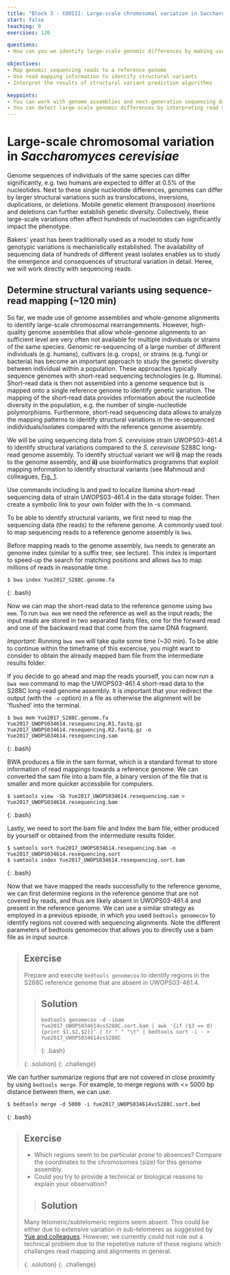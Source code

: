 ```yaml
---
title: "Block 3 - COOIII: Large-scale chromosomal variation in Saccharomyces cerevisiae (part 3)"
start: false
teaching: 0
exercises: 120

questions:
- How can you we identify large-scale genomic differences by making use of next-generation sequencing data?

objectives:
- Map genomic sequencing reads to a reference genome
- Use read mapping information to identify structural variants
- Interpret the results of structural variant prediction algorithms

keypoints:
- You can work with genome assemblies and next-generation sequencing data.  
- You can detect large-scale genomic differences by interpreting read mappings to a reference genome.
---
```


# Large-scale chromosomal variation in *Saccharomyces cerevisiae*
Genome sequences of individuals of the same species can differ significantly, e.g. two humans are expected to differ at 0.5% of the nucleotides. Next to these single nucleotide differences, genomes can differ by larger structural variations such as translocations, inversions, duplications, or deletions. Mobile genetic element (transposon) insertions and deletions can further establish genetic diversity. Collectively, these large-scale variations often affect hundreds of nucleotides can significantly impact the phenotype.

Bakers’ yeast has been traditionally used as a model to study how genotypic variations is mechanistically established. The availability of sequencing data of hundreds of different yeast isolates enables us to study the emergence and consequences of structural variation in detail. Heree, we will work directly with sequencing reads.

## Determine structural variants using sequence-read mapping (~120 min)
So far, we made use of genome assemblies and whole-genome alignments to identify large-scale chromosomal rearrangemnents. However, high-quality genome assemblies that allow whole-genome alignments to an sufficient level are very often not available for multiple individuals or strains of the same species. Genomic re-sequencing of a large number of different individuals (e.g. humans), cultivars (e.g. crops), or strains (e.g. fungi or bacteria) has become an important approach to study the genetic diversity between individual within a population. These approaches typically sequence genomes with short-read sequencing technologies (e.g. Illumina). Short-read data is then not assembled into a genome sequence but is mapped onto a single reference genome to identify genetic variation. The mapping of the short-read data provides information about the nucleotide diversity in the population, e.g. the number of single-nucleotide polymorphisms. Furthermore, short-read sequencing data allows to analyze the mapping patterns to identify structural variations in the re-sequenced indidviduals/isolates compared with the reference genome assembly.

We will be using sequencing data from *S. cerevisia*e strain UWOPS03-461.4 to identify structural variations compared to the *S. cerevisiae* S288C long-read genome assembly. To identify structual variant we will **i)** map the reads to the genome assembly, and **ii)** use bioinformatics programms that exploit mapping information to identify structural variants (see Mahmoud and colleagues, [Fig. 1](https://genomebiology.biomedcentral.com/articles/10.1186/s13059-019-1828-7).

Use commands including ls and pwd to localize llumina short-read sequencing data of strain UWOPS03-461.4 in the data storage folder. Then create a symbolic link to your own folder with the ln -s command.

To be able to identify structural variants, we first need to map the sequencing data (the reads) to the referene genome. A commonly used tool to map sequencing reads to a reference genome assembly is `bwa`. 

Before mapping reads to the genome assembly, `bwa` needs to generate an genome index (similar to a suffix tree, see lecture). This index is important to speed-up the search for matching positions and allows `bwa` to map millions of reads in reasonable time.

~~~
$ bwa index Yue2017_S288C.genome.fa
~~~
{: .bash}

Now we can map the short-read data to the reference genome using `bwa mem`. To run `bwa mem` we need the reference as well as the input reads; the input reads are stored in two separated fastq files, one for the forward read and one of the backward read that come from the same DNA fragment.

*Important:* Running `bwa mem` will take quite some time (~30 min). To be able to continue within the timeframe of this excercise, you might want to consider to obtain the already mapped bam file from the intermediate results folder.

If you decide to go ahead and map the reads yourself, you can now run a `bwa mem` command to map the UWOPS03-461.4 short-read data to the S288C long-read genome assembly. It is important that your redirect the output (with the `-o` option) in a file as otherwise the alignment will be 'flushed' into the terminal.

~~~
$ bwa mem Yue2017_S288C.genome.fa Yue2017_UWOPS034614.resequencing.R1.fastq.gz Yue2017_UWOPS034614.resequencing.R2.fastq.gz -o Yue2017_UWOPS034614.resequencing.sam
~~~
{: .bash}

BWA produces a file in the sam format, which is a standard format to store information of read mappings towards a reference genome. We can converted the sam file into a bam file, a binary version of the file that is smaller and more quicker accessbile for computers. 

~~~
$ samtools view -Sb Yue2017_UWOPS034614.resequencing.sam > Yue2017_UWOPS034614.resequencing.bam
~~~
{: .bash}

Lastly, we need to sort the bam file and Index the bam file, either produced by yourself or obtained from the intermediate results folder.

~~~
$ samtools sort Yue2017_UWOPS034614.resequencing.bam -o Yue2017_UWOPS034614.resequencing.sort
$ samtools index Yue2017_UWOPS034614.resequencing.sort.bam
~~~
{: .bash}

Now that we have mapped the reads successfully to the reference genome, we can first determine regions in the reference genome that are not covered by reads, and thus are likely absent in UWOPS03-461.4 and present in the reference genome. We can use a similar strategy as employed in a previous episode, in which you used `bedtools genomecov` to identify regions not covered with sequencing alignments. Note the different parameters of bedtools genomecov that allows you to directly use a bam file as in input source.

> ## Exercise
>
> Prepare and execute  `bedtools genomecov`  to identify regions in the S288C reference genome that are absent in UWOPS03-461.4.
>
>> ## Solution
>>
>> ~~~
>> bedtools genomecov -d -ibam  Yue2017_UWOPS034614vsS288C.sort.bam | awk '{if ($3 == 0){print $1,$2,$2}}' | tr " " "\t" | bedtools sort -i - > Yue2017_UWOPS034614vsS288C
>> ~~~
>> {: .bash}
>> 
> {: .solution}
{: .challenge}

We can further summarize regions that are not covered in close proximity by using `bedtools merge`. For example, to merge regions with <= 5000 bp distance between them, we can use:

~~~
$ bedtools merge -d 5000 -i Yue2017_UWOPS034614vsS288C.sort.bed
~~~
{: .bash}

> ## Exercise
>
> - Which regions seem to be particular prone to absences? Compare the coordinates to the chromosomes (size) for this genome assembly.
> - Could you try to provide a technical or biological reasons to explain your observation?
>   
>> ## Solution
>>
> Many telomeric/subtelomeric regions seem absent. This could be either due to extensive variation in sub-telomeres as suggested by [Yue and colleagues](https://www.nature.com/articles/ng.3847). However, we currently could not rule out a technical problem due to the repetetive nature of these regions which challanges read mapping and alignments in general.
>> 
> {: .solution}
{: .challenge}


